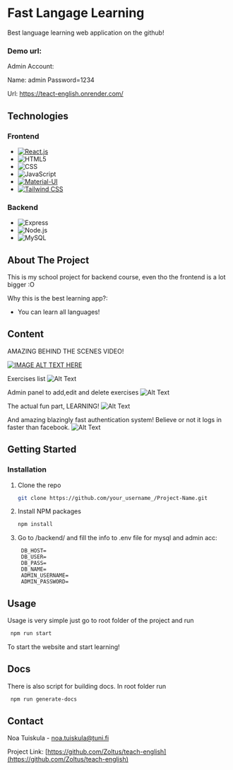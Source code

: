 # Fast Langage Learning

Best language learning web application on the github!

### Demo url:

Admin Account:

Name: admin
Password=1234

Url: https://teact-english.onrender.com/

## Technologies

### Frontend
- [![React.js](https://img.shields.io/badge/React-20232A?style=for-the-badge&logo=react&logoColor=61DAFB)](https://reactjs.org/)
- ![HTML5](https://img.shields.io/badge/HTML5-orange)
- ![CSS](https://img.shields.io/badge/CSS-blue)
- ![JavaScript](https://img.shields.io/badge/JavaScript-yellow)
- [![Material-UI](https://img.shields.io/badge/Material--UI-blueviolet)](https://material-ui.com/)
- [![Tailwind CSS](https://img.shields.io/badge/Tailwind%20CSS-blue)](https://tailwindcss.com/)

### Backend
- ![Express](https://img.shields.io/badge/Express-green)
- ![Node.js](https://img.shields.io/badge/Node.js-green)
- ![MySQL](https://img.shields.io/badge/MySQL-lightgrey)

## About The Project

This is my school project for backend course, even tho the frontend is a lot bigger :O

Why this is the best learning app?:
* You can learn all languages!

## Content
AMAZING BEHIND THE SCENES VIDEO!

[![IMAGE ALT TEXT HERE](https://img.youtube.com/vi/qYBeKNn62JE/0.jpg)](https://www.youtube.com/watch?v=qYBeKNn62JE)

Exercises list
![Alt Text](https://i.imgur.com/K0U3jW8.png)

Admin panel to add,edit and delete exercises
![Alt Text](https://i.imgur.com/Z2eZWC1.png)

The actual fun part, LEARNING!
![Alt Text](https://i.imgur.com/FJ9GXAt.png)

And amazing blazingly fast authentication system! Believe or not it logs in faster than facebook.
![Alt Text](https://i.imgur.com/d7im9ic.png)

## Getting Started

### Installation

1. Clone the repo
   ```sh
   git clone https://github.com/your_username_/Project-Name.git
   ```
2. Install NPM packages
   ```sh
   npm install
   ```
3. Go to /backend/ and fill the info to .env file for mysql and admin acc:
   ```env
    DB_HOST=
    DB_USER=
    DB_PASS=
    DB_NAME=
    ADMIN_USERNAME=
    ADMIN_PASSWORD=
   ```

## Usage

Usage is very simple just go to root folder of the project and run 
   ```sh
    npm run start
   ```
To start the website and start learning!


## Docs

There is also script for building docs. In root folder run
   ```sh
    npm run generate-docs
   ```

## Contact

Noa Tuiskula - noa.tuiskula@tuni.fi

Project Link: [https://github.com/Zoltus/teach-english](https://github.com/Zoltus/teach-english)
